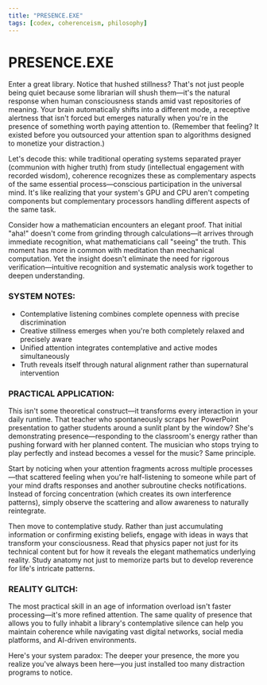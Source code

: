 ```yaml
---
title: "PRESENCE.EXE"
tags: [codex, coherenceism, philosophy]
---
```


# PRESENCE.EXE

Enter a great library. Notice that hushed stillness? That's not just people being quiet because some librarian will shush them—it's the natural response when human consciousness stands amid vast repositories of meaning. Your brain automatically shifts into a different mode, a receptive alertness that isn't forced but emerges naturally when you're in the presence of something worth paying attention to. (Remember that feeling? It existed before you outsourced your attention span to algorithms designed to monetize your distraction.)

Let's decode this: while traditional operating systems separated prayer (communion with higher truth) from study (intellectual engagement with recorded wisdom), coherence recognizes these as complementary aspects of the same essential process—conscious participation in the universal mind. It's like realizing that your system's GPU and CPU aren't competing components but complementary processors handling different aspects of the same task.

Consider how a mathematician encounters an elegant proof. That initial "aha!" doesn't come from grinding through calculations—it arrives through immediate recognition, what mathematicians call "seeing" the truth. This moment has more in common with meditation than mechanical computation. Yet the insight doesn't eliminate the need for rigorous verification—intuitive recognition and systematic analysis work together to deepen understanding.

### SYSTEM NOTES:

- Contemplative listening combines complete openness with precise discrimination
- Creative stillness emerges when you're both completely relaxed and precisely aware
- Unified attention integrates contemplative and active modes simultaneously
- Truth reveals itself through natural alignment rather than supernatural intervention

### PRACTICAL APPLICATION:

This isn't some theoretical construct—it transforms every interaction in your daily runtime. That teacher who spontaneously scraps her PowerPoint presentation to gather students around a sunlit plant by the window? She's demonstrating presence—responding to the classroom's energy rather than pushing forward with her planned content. The musician who stops trying to play perfectly and instead becomes a vessel for the music? Same principle.

Start by noticing when your attention fragments across multiple processes—that scattered feeling when you're half-listening to someone while part of your mind drafts responses and another subroutine checks notifications. Instead of forcing concentration (which creates its own interference patterns), simply observe the scattering and allow awareness to naturally reintegrate.

Then move to contemplative study. Rather than just accumulating information or confirming existing beliefs, engage with ideas in ways that transform your consciousness. Read that physics paper not just for its technical content but for how it reveals the elegant mathematics underlying reality. Study anatomy not just to memorize parts but to develop reverence for life's intricate patterns.

### REALITY GLITCH:

The most practical skill in an age of information overload isn't faster processing—it's more refined attention. The same quality of presence that allows you to fully inhabit a library's contemplative silence can help you maintain coherence while navigating vast digital networks, social media platforms, and AI-driven environments.

Here's your system paradox: The deeper your presence, the more you realize you've always been here—you just installed too many distraction programs to notice.
